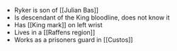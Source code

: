 - Ryker is son of [[Julian Bas]]
- Is descendant of the King bloodline, does not know it
- Has [[King mark]] on left wrist
- Lives in a [[Raffens region]]
- Works as a prisoners guard in [[Custos]]